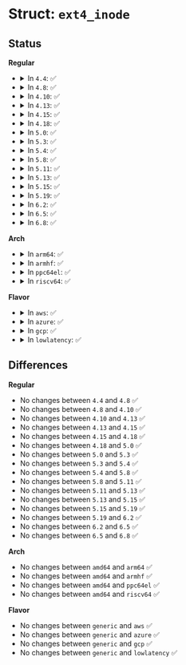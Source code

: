 # Struct: <code>ext4_inode</code>

## Status
<b>Regular</b>
<ul>
<li>
<details>
<summary>In <code>4.4</code>: ✅</summary>

```c
struct ext4_inode {
    __le16 i_mode;
    __le16 i_uid;
    __le32 i_size_lo;
    __le32 i_atime;
    __le32 i_ctime;
    __le32 i_mtime;
    __le32 i_dtime;
    __le16 i_gid;
    __le16 i_links_count;
    __le32 i_blocks_lo;
    __le32 i_flags;
    union (anon) osd1;
    __le32 i_block[15];
    __le32 i_generation;
    __le32 i_file_acl_lo;
    __le32 i_size_high;
    __le32 i_obso_faddr;
    union (anon) osd2;
    __le16 i_extra_isize;
    __le16 i_checksum_hi;
    __le32 i_ctime_extra;
    __le32 i_mtime_extra;
    __le32 i_atime_extra;
    __le32 i_crtime;
    __le32 i_crtime_extra;
    __le32 i_version_hi;
    __le32 i_projid;
};
```
</details>
</li>
<li>
<details>
<summary>In <code>4.8</code>: ✅</summary>

```c
struct ext4_inode {
    __le16 i_mode;
    __le16 i_uid;
    __le32 i_size_lo;
    __le32 i_atime;
    __le32 i_ctime;
    __le32 i_mtime;
    __le32 i_dtime;
    __le16 i_gid;
    __le16 i_links_count;
    __le32 i_blocks_lo;
    __le32 i_flags;
    union (anon) osd1;
    __le32 i_block[15];
    __le32 i_generation;
    __le32 i_file_acl_lo;
    __le32 i_size_high;
    __le32 i_obso_faddr;
    union (anon) osd2;
    __le16 i_extra_isize;
    __le16 i_checksum_hi;
    __le32 i_ctime_extra;
    __le32 i_mtime_extra;
    __le32 i_atime_extra;
    __le32 i_crtime;
    __le32 i_crtime_extra;
    __le32 i_version_hi;
    __le32 i_projid;
};
```
</details>
</li>
<li>
<details>
<summary>In <code>4.10</code>: ✅</summary>

```c
struct ext4_inode {
    __le16 i_mode;
    __le16 i_uid;
    __le32 i_size_lo;
    __le32 i_atime;
    __le32 i_ctime;
    __le32 i_mtime;
    __le32 i_dtime;
    __le16 i_gid;
    __le16 i_links_count;
    __le32 i_blocks_lo;
    __le32 i_flags;
    union (anon) osd1;
    __le32 i_block[15];
    __le32 i_generation;
    __le32 i_file_acl_lo;
    __le32 i_size_high;
    __le32 i_obso_faddr;
    union (anon) osd2;
    __le16 i_extra_isize;
    __le16 i_checksum_hi;
    __le32 i_ctime_extra;
    __le32 i_mtime_extra;
    __le32 i_atime_extra;
    __le32 i_crtime;
    __le32 i_crtime_extra;
    __le32 i_version_hi;
    __le32 i_projid;
};
```
</details>
</li>
<li>
<details>
<summary>In <code>4.13</code>: ✅</summary>

```c
struct ext4_inode {
    __le16 i_mode;
    __le16 i_uid;
    __le32 i_size_lo;
    __le32 i_atime;
    __le32 i_ctime;
    __le32 i_mtime;
    __le32 i_dtime;
    __le16 i_gid;
    __le16 i_links_count;
    __le32 i_blocks_lo;
    __le32 i_flags;
    union (anon) osd1;
    __le32 i_block[15];
    __le32 i_generation;
    __le32 i_file_acl_lo;
    __le32 i_size_high;
    __le32 i_obso_faddr;
    union (anon) osd2;
    __le16 i_extra_isize;
    __le16 i_checksum_hi;
    __le32 i_ctime_extra;
    __le32 i_mtime_extra;
    __le32 i_atime_extra;
    __le32 i_crtime;
    __le32 i_crtime_extra;
    __le32 i_version_hi;
    __le32 i_projid;
};
```
</details>
</li>
<li>
<details>
<summary>In <code>4.15</code>: ✅</summary>

```c
struct ext4_inode {
    __le16 i_mode;
    __le16 i_uid;
    __le32 i_size_lo;
    __le32 i_atime;
    __le32 i_ctime;
    __le32 i_mtime;
    __le32 i_dtime;
    __le16 i_gid;
    __le16 i_links_count;
    __le32 i_blocks_lo;
    __le32 i_flags;
    union (anon) osd1;
    __le32 i_block[15];
    __le32 i_generation;
    __le32 i_file_acl_lo;
    __le32 i_size_high;
    __le32 i_obso_faddr;
    union (anon) osd2;
    __le16 i_extra_isize;
    __le16 i_checksum_hi;
    __le32 i_ctime_extra;
    __le32 i_mtime_extra;
    __le32 i_atime_extra;
    __le32 i_crtime;
    __le32 i_crtime_extra;
    __le32 i_version_hi;
    __le32 i_projid;
};
```
</details>
</li>
<li>
<details>
<summary>In <code>4.18</code>: ✅</summary>

```c
struct ext4_inode {
    __le16 i_mode;
    __le16 i_uid;
    __le32 i_size_lo;
    __le32 i_atime;
    __le32 i_ctime;
    __le32 i_mtime;
    __le32 i_dtime;
    __le16 i_gid;
    __le16 i_links_count;
    __le32 i_blocks_lo;
    __le32 i_flags;
    union (anon) osd1;
    __le32 i_block[15];
    __le32 i_generation;
    __le32 i_file_acl_lo;
    __le32 i_size_high;
    __le32 i_obso_faddr;
    union (anon) osd2;
    __le16 i_extra_isize;
    __le16 i_checksum_hi;
    __le32 i_ctime_extra;
    __le32 i_mtime_extra;
    __le32 i_atime_extra;
    __le32 i_crtime;
    __le32 i_crtime_extra;
    __le32 i_version_hi;
    __le32 i_projid;
};
```
</details>
</li>
<li>
<details>
<summary>In <code>5.0</code>: ✅</summary>

```c
struct ext4_inode {
    __le16 i_mode;
    __le16 i_uid;
    __le32 i_size_lo;
    __le32 i_atime;
    __le32 i_ctime;
    __le32 i_mtime;
    __le32 i_dtime;
    __le16 i_gid;
    __le16 i_links_count;
    __le32 i_blocks_lo;
    __le32 i_flags;
    union (anon) osd1;
    __le32 i_block[15];
    __le32 i_generation;
    __le32 i_file_acl_lo;
    __le32 i_size_high;
    __le32 i_obso_faddr;
    union (anon) osd2;
    __le16 i_extra_isize;
    __le16 i_checksum_hi;
    __le32 i_ctime_extra;
    __le32 i_mtime_extra;
    __le32 i_atime_extra;
    __le32 i_crtime;
    __le32 i_crtime_extra;
    __le32 i_version_hi;
    __le32 i_projid;
};
```
</details>
</li>
<li>
<details>
<summary>In <code>5.3</code>: ✅</summary>

```c
struct ext4_inode {
    __le16 i_mode;
    __le16 i_uid;
    __le32 i_size_lo;
    __le32 i_atime;
    __le32 i_ctime;
    __le32 i_mtime;
    __le32 i_dtime;
    __le16 i_gid;
    __le16 i_links_count;
    __le32 i_blocks_lo;
    __le32 i_flags;
    union (anon) osd1;
    __le32 i_block[15];
    __le32 i_generation;
    __le32 i_file_acl_lo;
    __le32 i_size_high;
    __le32 i_obso_faddr;
    union (anon) osd2;
    __le16 i_extra_isize;
    __le16 i_checksum_hi;
    __le32 i_ctime_extra;
    __le32 i_mtime_extra;
    __le32 i_atime_extra;
    __le32 i_crtime;
    __le32 i_crtime_extra;
    __le32 i_version_hi;
    __le32 i_projid;
};
```
</details>
</li>
<li>
<details>
<summary>In <code>5.4</code>: ✅</summary>

```c
struct ext4_inode {
    __le16 i_mode;
    __le16 i_uid;
    __le32 i_size_lo;
    __le32 i_atime;
    __le32 i_ctime;
    __le32 i_mtime;
    __le32 i_dtime;
    __le16 i_gid;
    __le16 i_links_count;
    __le32 i_blocks_lo;
    __le32 i_flags;
    union (anon) osd1;
    __le32 i_block[15];
    __le32 i_generation;
    __le32 i_file_acl_lo;
    __le32 i_size_high;
    __le32 i_obso_faddr;
    union (anon) osd2;
    __le16 i_extra_isize;
    __le16 i_checksum_hi;
    __le32 i_ctime_extra;
    __le32 i_mtime_extra;
    __le32 i_atime_extra;
    __le32 i_crtime;
    __le32 i_crtime_extra;
    __le32 i_version_hi;
    __le32 i_projid;
};
```
</details>
</li>
<li>
<details>
<summary>In <code>5.8</code>: ✅</summary>

```c
struct ext4_inode {
    __le16 i_mode;
    __le16 i_uid;
    __le32 i_size_lo;
    __le32 i_atime;
    __le32 i_ctime;
    __le32 i_mtime;
    __le32 i_dtime;
    __le16 i_gid;
    __le16 i_links_count;
    __le32 i_blocks_lo;
    __le32 i_flags;
    union (anon) osd1;
    __le32 i_block[15];
    __le32 i_generation;
    __le32 i_file_acl_lo;
    __le32 i_size_high;
    __le32 i_obso_faddr;
    union (anon) osd2;
    __le16 i_extra_isize;
    __le16 i_checksum_hi;
    __le32 i_ctime_extra;
    __le32 i_mtime_extra;
    __le32 i_atime_extra;
    __le32 i_crtime;
    __le32 i_crtime_extra;
    __le32 i_version_hi;
    __le32 i_projid;
};
```
</details>
</li>
<li>
<details>
<summary>In <code>5.11</code>: ✅</summary>

```c
struct ext4_inode {
    __le16 i_mode;
    __le16 i_uid;
    __le32 i_size_lo;
    __le32 i_atime;
    __le32 i_ctime;
    __le32 i_mtime;
    __le32 i_dtime;
    __le16 i_gid;
    __le16 i_links_count;
    __le32 i_blocks_lo;
    __le32 i_flags;
    union (anon) osd1;
    __le32 i_block[15];
    __le32 i_generation;
    __le32 i_file_acl_lo;
    __le32 i_size_high;
    __le32 i_obso_faddr;
    union (anon) osd2;
    __le16 i_extra_isize;
    __le16 i_checksum_hi;
    __le32 i_ctime_extra;
    __le32 i_mtime_extra;
    __le32 i_atime_extra;
    __le32 i_crtime;
    __le32 i_crtime_extra;
    __le32 i_version_hi;
    __le32 i_projid;
};
```
</details>
</li>
<li>
<details>
<summary>In <code>5.13</code>: ✅</summary>

```c
struct ext4_inode {
    __le16 i_mode;
    __le16 i_uid;
    __le32 i_size_lo;
    __le32 i_atime;
    __le32 i_ctime;
    __le32 i_mtime;
    __le32 i_dtime;
    __le16 i_gid;
    __le16 i_links_count;
    __le32 i_blocks_lo;
    __le32 i_flags;
    union (anon) osd1;
    __le32 i_block[15];
    __le32 i_generation;
    __le32 i_file_acl_lo;
    __le32 i_size_high;
    __le32 i_obso_faddr;
    union (anon) osd2;
    __le16 i_extra_isize;
    __le16 i_checksum_hi;
    __le32 i_ctime_extra;
    __le32 i_mtime_extra;
    __le32 i_atime_extra;
    __le32 i_crtime;
    __le32 i_crtime_extra;
    __le32 i_version_hi;
    __le32 i_projid;
};
```
</details>
</li>
<li>
<details>
<summary>In <code>5.15</code>: ✅</summary>

```c
struct ext4_inode {
    __le16 i_mode;
    __le16 i_uid;
    __le32 i_size_lo;
    __le32 i_atime;
    __le32 i_ctime;
    __le32 i_mtime;
    __le32 i_dtime;
    __le16 i_gid;
    __le16 i_links_count;
    __le32 i_blocks_lo;
    __le32 i_flags;
    union (anon) osd1;
    __le32 i_block[15];
    __le32 i_generation;
    __le32 i_file_acl_lo;
    __le32 i_size_high;
    __le32 i_obso_faddr;
    union (anon) osd2;
    __le16 i_extra_isize;
    __le16 i_checksum_hi;
    __le32 i_ctime_extra;
    __le32 i_mtime_extra;
    __le32 i_atime_extra;
    __le32 i_crtime;
    __le32 i_crtime_extra;
    __le32 i_version_hi;
    __le32 i_projid;
};
```
</details>
</li>
<li>
<details>
<summary>In <code>5.19</code>: ✅</summary>

```c
struct ext4_inode {
    __le16 i_mode;
    __le16 i_uid;
    __le32 i_size_lo;
    __le32 i_atime;
    __le32 i_ctime;
    __le32 i_mtime;
    __le32 i_dtime;
    __le16 i_gid;
    __le16 i_links_count;
    __le32 i_blocks_lo;
    __le32 i_flags;
    union (anon) osd1;
    __le32 i_block[15];
    __le32 i_generation;
    __le32 i_file_acl_lo;
    __le32 i_size_high;
    __le32 i_obso_faddr;
    union (anon) osd2;
    __le16 i_extra_isize;
    __le16 i_checksum_hi;
    __le32 i_ctime_extra;
    __le32 i_mtime_extra;
    __le32 i_atime_extra;
    __le32 i_crtime;
    __le32 i_crtime_extra;
    __le32 i_version_hi;
    __le32 i_projid;
};
```
</details>
</li>
<li>
<details>
<summary>In <code>6.2</code>: ✅</summary>

```c
struct ext4_inode {
    __le16 i_mode;
    __le16 i_uid;
    __le32 i_size_lo;
    __le32 i_atime;
    __le32 i_ctime;
    __le32 i_mtime;
    __le32 i_dtime;
    __le16 i_gid;
    __le16 i_links_count;
    __le32 i_blocks_lo;
    __le32 i_flags;
    union (anon) osd1;
    __le32 i_block[15];
    __le32 i_generation;
    __le32 i_file_acl_lo;
    __le32 i_size_high;
    __le32 i_obso_faddr;
    union (anon) osd2;
    __le16 i_extra_isize;
    __le16 i_checksum_hi;
    __le32 i_ctime_extra;
    __le32 i_mtime_extra;
    __le32 i_atime_extra;
    __le32 i_crtime;
    __le32 i_crtime_extra;
    __le32 i_version_hi;
    __le32 i_projid;
};
```
</details>
</li>
<li>
<details>
<summary>In <code>6.5</code>: ✅</summary>

```c
struct ext4_inode {
    __le16 i_mode;
    __le16 i_uid;
    __le32 i_size_lo;
    __le32 i_atime;
    __le32 i_ctime;
    __le32 i_mtime;
    __le32 i_dtime;
    __le16 i_gid;
    __le16 i_links_count;
    __le32 i_blocks_lo;
    __le32 i_flags;
    union (anon) osd1;
    __le32 i_block[15];
    __le32 i_generation;
    __le32 i_file_acl_lo;
    __le32 i_size_high;
    __le32 i_obso_faddr;
    union (anon) osd2;
    __le16 i_extra_isize;
    __le16 i_checksum_hi;
    __le32 i_ctime_extra;
    __le32 i_mtime_extra;
    __le32 i_atime_extra;
    __le32 i_crtime;
    __le32 i_crtime_extra;
    __le32 i_version_hi;
    __le32 i_projid;
};
```
</details>
</li>
<li>
<details>
<summary>In <code>6.8</code>: ✅</summary>

```c
struct ext4_inode {
    __le16 i_mode;
    __le16 i_uid;
    __le32 i_size_lo;
    __le32 i_atime;
    __le32 i_ctime;
    __le32 i_mtime;
    __le32 i_dtime;
    __le16 i_gid;
    __le16 i_links_count;
    __le32 i_blocks_lo;
    __le32 i_flags;
    union (anon) osd1;
    __le32 i_block[15];
    __le32 i_generation;
    __le32 i_file_acl_lo;
    __le32 i_size_high;
    __le32 i_obso_faddr;
    union (anon) osd2;
    __le16 i_extra_isize;
    __le16 i_checksum_hi;
    __le32 i_ctime_extra;
    __le32 i_mtime_extra;
    __le32 i_atime_extra;
    __le32 i_crtime;
    __le32 i_crtime_extra;
    __le32 i_version_hi;
    __le32 i_projid;
};
```
</details>
</li>
</ul>
<b>Arch</b>
<ul>
<li>
<details>
<summary>In <code>arm64</code>: ✅</summary>

```c
struct ext4_inode {
    __le16 i_mode;
    __le16 i_uid;
    __le32 i_size_lo;
    __le32 i_atime;
    __le32 i_ctime;
    __le32 i_mtime;
    __le32 i_dtime;
    __le16 i_gid;
    __le16 i_links_count;
    __le32 i_blocks_lo;
    __le32 i_flags;
    union (anon) osd1;
    __le32 i_block[15];
    __le32 i_generation;
    __le32 i_file_acl_lo;
    __le32 i_size_high;
    __le32 i_obso_faddr;
    union (anon) osd2;
    __le16 i_extra_isize;
    __le16 i_checksum_hi;
    __le32 i_ctime_extra;
    __le32 i_mtime_extra;
    __le32 i_atime_extra;
    __le32 i_crtime;
    __le32 i_crtime_extra;
    __le32 i_version_hi;
    __le32 i_projid;
};
```
</details>
</li>
<li>
<details>
<summary>In <code>armhf</code>: ✅</summary>

```c
struct ext4_inode {
    __le16 i_mode;
    __le16 i_uid;
    __le32 i_size_lo;
    __le32 i_atime;
    __le32 i_ctime;
    __le32 i_mtime;
    __le32 i_dtime;
    __le16 i_gid;
    __le16 i_links_count;
    __le32 i_blocks_lo;
    __le32 i_flags;
    union (anon) osd1;
    __le32 i_block[15];
    __le32 i_generation;
    __le32 i_file_acl_lo;
    __le32 i_size_high;
    __le32 i_obso_faddr;
    union (anon) osd2;
    __le16 i_extra_isize;
    __le16 i_checksum_hi;
    __le32 i_ctime_extra;
    __le32 i_mtime_extra;
    __le32 i_atime_extra;
    __le32 i_crtime;
    __le32 i_crtime_extra;
    __le32 i_version_hi;
    __le32 i_projid;
};
```
</details>
</li>
<li>
<details>
<summary>In <code>ppc64el</code>: ✅</summary>

```c
struct ext4_inode {
    __le16 i_mode;
    __le16 i_uid;
    __le32 i_size_lo;
    __le32 i_atime;
    __le32 i_ctime;
    __le32 i_mtime;
    __le32 i_dtime;
    __le16 i_gid;
    __le16 i_links_count;
    __le32 i_blocks_lo;
    __le32 i_flags;
    union (anon) osd1;
    __le32 i_block[15];
    __le32 i_generation;
    __le32 i_file_acl_lo;
    __le32 i_size_high;
    __le32 i_obso_faddr;
    union (anon) osd2;
    __le16 i_extra_isize;
    __le16 i_checksum_hi;
    __le32 i_ctime_extra;
    __le32 i_mtime_extra;
    __le32 i_atime_extra;
    __le32 i_crtime;
    __le32 i_crtime_extra;
    __le32 i_version_hi;
    __le32 i_projid;
};
```
</details>
</li>
<li>
<details>
<summary>In <code>riscv64</code>: ✅</summary>

```c
struct ext4_inode {
    __le16 i_mode;
    __le16 i_uid;
    __le32 i_size_lo;
    __le32 i_atime;
    __le32 i_ctime;
    __le32 i_mtime;
    __le32 i_dtime;
    __le16 i_gid;
    __le16 i_links_count;
    __le32 i_blocks_lo;
    __le32 i_flags;
    union (anon) osd1;
    __le32 i_block[15];
    __le32 i_generation;
    __le32 i_file_acl_lo;
    __le32 i_size_high;
    __le32 i_obso_faddr;
    union (anon) osd2;
    __le16 i_extra_isize;
    __le16 i_checksum_hi;
    __le32 i_ctime_extra;
    __le32 i_mtime_extra;
    __le32 i_atime_extra;
    __le32 i_crtime;
    __le32 i_crtime_extra;
    __le32 i_version_hi;
    __le32 i_projid;
};
```
</details>
</li>
</ul>
<b>Flavor</b>
<ul>
<li>
<details>
<summary>In <code>aws</code>: ✅</summary>

```c
struct ext4_inode {
    __le16 i_mode;
    __le16 i_uid;
    __le32 i_size_lo;
    __le32 i_atime;
    __le32 i_ctime;
    __le32 i_mtime;
    __le32 i_dtime;
    __le16 i_gid;
    __le16 i_links_count;
    __le32 i_blocks_lo;
    __le32 i_flags;
    union (anon) osd1;
    __le32 i_block[15];
    __le32 i_generation;
    __le32 i_file_acl_lo;
    __le32 i_size_high;
    __le32 i_obso_faddr;
    union (anon) osd2;
    __le16 i_extra_isize;
    __le16 i_checksum_hi;
    __le32 i_ctime_extra;
    __le32 i_mtime_extra;
    __le32 i_atime_extra;
    __le32 i_crtime;
    __le32 i_crtime_extra;
    __le32 i_version_hi;
    __le32 i_projid;
};
```
</details>
</li>
<li>
<details>
<summary>In <code>azure</code>: ✅</summary>

```c
struct ext4_inode {
    __le16 i_mode;
    __le16 i_uid;
    __le32 i_size_lo;
    __le32 i_atime;
    __le32 i_ctime;
    __le32 i_mtime;
    __le32 i_dtime;
    __le16 i_gid;
    __le16 i_links_count;
    __le32 i_blocks_lo;
    __le32 i_flags;
    union (anon) osd1;
    __le32 i_block[15];
    __le32 i_generation;
    __le32 i_file_acl_lo;
    __le32 i_size_high;
    __le32 i_obso_faddr;
    union (anon) osd2;
    __le16 i_extra_isize;
    __le16 i_checksum_hi;
    __le32 i_ctime_extra;
    __le32 i_mtime_extra;
    __le32 i_atime_extra;
    __le32 i_crtime;
    __le32 i_crtime_extra;
    __le32 i_version_hi;
    __le32 i_projid;
};
```
</details>
</li>
<li>
<details>
<summary>In <code>gcp</code>: ✅</summary>

```c
struct ext4_inode {
    __le16 i_mode;
    __le16 i_uid;
    __le32 i_size_lo;
    __le32 i_atime;
    __le32 i_ctime;
    __le32 i_mtime;
    __le32 i_dtime;
    __le16 i_gid;
    __le16 i_links_count;
    __le32 i_blocks_lo;
    __le32 i_flags;
    union (anon) osd1;
    __le32 i_block[15];
    __le32 i_generation;
    __le32 i_file_acl_lo;
    __le32 i_size_high;
    __le32 i_obso_faddr;
    union (anon) osd2;
    __le16 i_extra_isize;
    __le16 i_checksum_hi;
    __le32 i_ctime_extra;
    __le32 i_mtime_extra;
    __le32 i_atime_extra;
    __le32 i_crtime;
    __le32 i_crtime_extra;
    __le32 i_version_hi;
    __le32 i_projid;
};
```
</details>
</li>
<li>
<details>
<summary>In <code>lowlatency</code>: ✅</summary>

```c
struct ext4_inode {
    __le16 i_mode;
    __le16 i_uid;
    __le32 i_size_lo;
    __le32 i_atime;
    __le32 i_ctime;
    __le32 i_mtime;
    __le32 i_dtime;
    __le16 i_gid;
    __le16 i_links_count;
    __le32 i_blocks_lo;
    __le32 i_flags;
    union (anon) osd1;
    __le32 i_block[15];
    __le32 i_generation;
    __le32 i_file_acl_lo;
    __le32 i_size_high;
    __le32 i_obso_faddr;
    union (anon) osd2;
    __le16 i_extra_isize;
    __le16 i_checksum_hi;
    __le32 i_ctime_extra;
    __le32 i_mtime_extra;
    __le32 i_atime_extra;
    __le32 i_crtime;
    __le32 i_crtime_extra;
    __le32 i_version_hi;
    __le32 i_projid;
};
```
</details>
</li>
</ul>

## Differences
<b>Regular</b>
<ul>
<li>
No changes between <code>4.4</code> and <code>4.8</code> ✅
</li>
<li>
No changes between <code>4.8</code> and <code>4.10</code> ✅
</li>
<li>
No changes between <code>4.10</code> and <code>4.13</code> ✅
</li>
<li>
No changes between <code>4.13</code> and <code>4.15</code> ✅
</li>
<li>
No changes between <code>4.15</code> and <code>4.18</code> ✅
</li>
<li>
No changes between <code>4.18</code> and <code>5.0</code> ✅
</li>
<li>
No changes between <code>5.0</code> and <code>5.3</code> ✅
</li>
<li>
No changes between <code>5.3</code> and <code>5.4</code> ✅
</li>
<li>
No changes between <code>5.4</code> and <code>5.8</code> ✅
</li>
<li>
No changes between <code>5.8</code> and <code>5.11</code> ✅
</li>
<li>
No changes between <code>5.11</code> and <code>5.13</code> ✅
</li>
<li>
No changes between <code>5.13</code> and <code>5.15</code> ✅
</li>
<li>
No changes between <code>5.15</code> and <code>5.19</code> ✅
</li>
<li>
No changes between <code>5.19</code> and <code>6.2</code> ✅
</li>
<li>
No changes between <code>6.2</code> and <code>6.5</code> ✅
</li>
<li>
No changes between <code>6.5</code> and <code>6.8</code> ✅
</li>
</ul>
<b>Arch</b>
<ul>
<li>
No changes between <code>amd64</code> and <code>arm64</code> ✅
</li>
<li>
No changes between <code>amd64</code> and <code>armhf</code> ✅
</li>
<li>
No changes between <code>amd64</code> and <code>ppc64el</code> ✅
</li>
<li>
No changes between <code>amd64</code> and <code>riscv64</code> ✅
</li>
</ul>
<b>Flavor</b>
<ul>
<li>
No changes between <code>generic</code> and <code>aws</code> ✅
</li>
<li>
No changes between <code>generic</code> and <code>azure</code> ✅
</li>
<li>
No changes between <code>generic</code> and <code>gcp</code> ✅
</li>
<li>
No changes between <code>generic</code> and <code>lowlatency</code> ✅
</li>
</ul>
